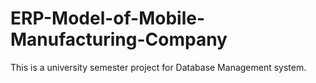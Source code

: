 # ERP-Model-of-Mobile-Manufacturing-Company
This is a university semester project for Database Management system.
